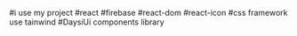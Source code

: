 #i use my project
#react 
#firebase
#react-dom
#react-icon
#css framework use tainwind 
#DaysiUi components library


